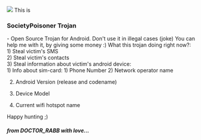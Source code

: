 <img src="http://updato.com/wp-content/uploads/2016/05/Android-Malware-.jpg">
This is <h3>SocietyPoisoner Trojan</h3> - Open Source Trojan for Android.
Don't use it in illegal cases (joke)
You can help me with it, by giving some money :)
What this trojan doing right now?:
<br>1) Steal victim's SMS
<br>2) Steal victim's contacts
<br>3) Steal information about victim's android device:
  <br>1) Info about sim-card:
      1) Phone Number
      2) Network operator name

  2) Android Version (release and codename)

  3) Device Model

  4) Current wifi hotspot name

Happy hunting ;)



<h5>from DOCTOR_RABB with love...</h5>
